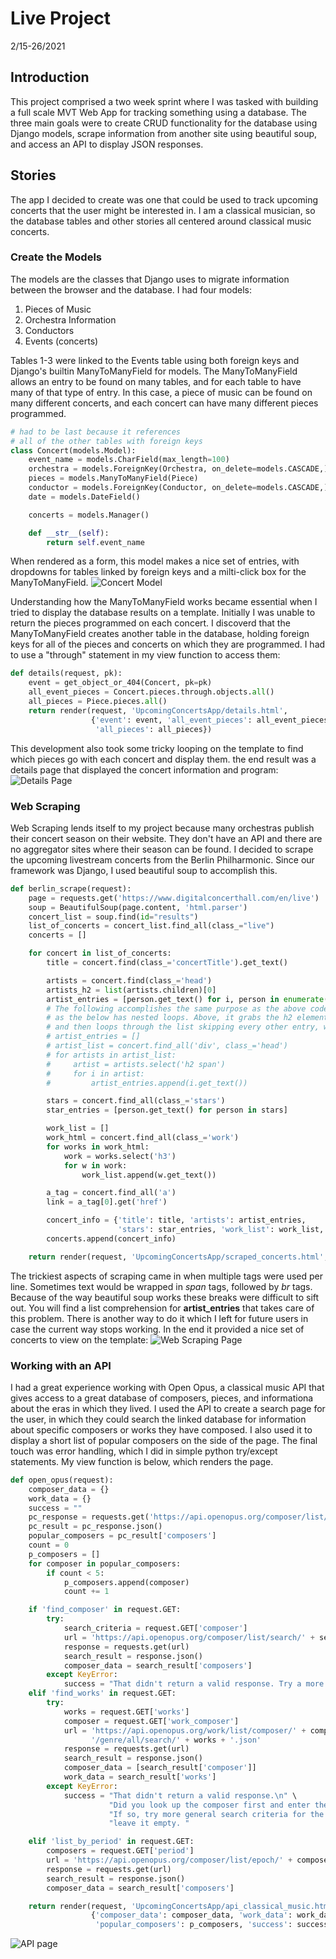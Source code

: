 # Live Project 
2/15-26/2021
## Introduction
This project comprised a two week sprint where I was tasked with building a full scale MVT Web App for tracking something using a database. The three main goals were to create CRUD functionality for the database using Django models, scrape information from another site using beautiful soup, and access an API to display JSON responses.
## Stories
The app I decided to create was one that could be used to track upcoming concerts that the user might be interested in. I am a classical musician, so the database tables and other stories all centered around classical music concerts. 
### Create the Models
The models are the classes that Django uses to migrate information between the browser and the database. I had four models: 
1. Pieces of Music
2. Orchestra Information
3. Conductors
4. Events (concerts)

Tables 1-3 were linked to the Events table using both foreign keys and Django's builtin ManyToManyField for models. The ManyToManyField allows an entry to be found on many tables, and for each table to have many of that type of entry. In this case, a piece of music can be found on many different concerts, and each concert can have many different pieces programmed. 
```python
# had to be last because it references 
# all of the other tables with foreign keys
class Concert(models.Model): 
    event_name = models.CharField(max_length=100)
    orchestra = models.ForeignKey(Orchestra, on_delete=models.CASCADE,)
    pieces = models.ManyToManyField(Piece)
    conductor = models.ForeignKey(Conductor, on_delete=models.CASCADE,)
    date = models.DateField()

    concerts = models.Manager()

    def __str__(self):
        return self.event_name
```
When rendered as a form, this model makes a nice set of entries, with dropdowns for tables linked by foreign keys and a milti-click box for the ManyToManyField. 
![Concert Model](/img/add_event_snip.jpg)

Understanding how the ManyToManyField works became essential when I tried to display the database results on a template. Initially I was unable to return the pieces programmed on each concert. I discoverd that the ManyToManyField creates another table in the database, holding foreign keys for all of the pieces and concerts on which they are programmed. I had to use a "through" statement in my view function to access them:
```python
def details(request, pk):
    event = get_object_or_404(Concert, pk=pk)
    all_event_pieces = Concert.pieces.through.objects.all()
    all_pieces = Piece.pieces.all()
    return render(request, 'UpcomingConcertsApp/details.html',
                  {'event': event, 'all_event_pieces': all_event_pieces,
                   'all_pieces': all_pieces})
```
This development also took some tricky looping on the template to find which pieces go with each concert and display them. the end result was a details page that displayed the concert information and program: 
![Details Page](/img/details.jpg)

### Web Scraping
Web Scraping lends itself to my project because many orchestras publish their concert season on their website. They don't have an API and there are no aggregator sites where their season can be found. I decided to scrape the upcoming livestream concerts from the Berlin Philharmonic. Since our framework was Django, I used beautiful soup to accomplish this. 
```python
def berlin_scrape(request):
    page = requests.get('https://www.digitalconcerthall.com/en/live')
    soup = BeautifulSoup(page.content, 'html.parser')
    concert_list = soup.find(id="results")
    list_of_concerts = concert_list.find_all(class_="live")
    concerts = []

    for concert in list_of_concerts:
        title = concert.find(class_='concertTitle').get_text()

        artists = concert.find(class_='head')
        artists_h2 = list(artists.children)[0]
        artist_entries = [person.get_text() for i, person in enumerate(artists_h2) if i % 2 == 0]
        # The following accomplishes the same purpose as the above code. Neither is perfect,
        # as the below has nested loops. Above, it grabs the h2 element below the class called "head"
        # and then loops through the list skipping every other entry, which happens to be a <br> tag.
        # artist_entries = []
        # artist_list = concert.find_all('div', class_='head')
        # for artists in artist_list:
        #     artist = artists.select('h2 span')
        #     for i in artist:
        #         artist_entries.append(i.get_text())

        stars = concert.find_all(class_='stars')
        star_entries = [person.get_text() for person in stars]

        work_list = []
        work_html = concert.find_all(class_='work')
        for works in work_html:
            work = works.select('h3')
            for w in work:
                work_list.append(w.get_text())

        a_tag = concert.find_all('a')
        link = a_tag[0].get('href')

        concert_info = {'title': title, 'artists': artist_entries,
                        'stars': star_entries, 'work_list': work_list, 'link': link}
        concerts.append(concert_info)

    return render(request, 'UpcomingConcertsApp/scraped_concerts.html', {'concerts': concerts})
```

The trickiest aspects of scraping came in when multiple tags were used per line. Sometimes text would be wrapped in *span* tags, followed by *br* tags. Because of the way beautiful soup works these breaks were difficult to sift out. You will find a list comprehension for **artist_entries** that takes care of this problem. There is another way to do it which I left for future users in case the current way stops working. In the end it provided a nice set of concerts to view on the template:
![Web Scraping Page](/img/scraped_concerts.jpg)

### Working with an API
I had a great experience working with Open Opus, a classical music API that gives access to a great database of composers, pieces, and informationa about the eras in which they lived. I used the API to create a search page for the user, in which they could search the linked database for information about specific composers or works they have composed. I also used it to display a short list of popular composers on the side of the page. The final touch was error handling, which I did in simple python try/except statements. My view function is below, which renders the page. 
```python
def open_opus(request):
    composer_data = {}
    work_data = {}
    success = ""
    pc_response = requests.get('https://api.openopus.org/composer/list/pop.json')
    pc_result = pc_response.json()
    popular_composers = pc_result['composers']
    count = 0
    p_composers = []
    for composer in popular_composers:
        if count < 5:
            p_composers.append(composer)
            count += 1

    if 'find_composer' in request.GET:
        try:
            search_criteria = request.GET['composer']
            url = 'https://api.openopus.org/composer/list/search/' + search_criteria + '.json'
            response = requests.get(url)
            search_result = response.json()
            composer_data = search_result['composers']
        except KeyError:
            success = "That didn't return a valid response. Try a more general search"
    elif 'find_works' in request.GET:
        try:
            works = request.GET['works']
            composer = request.GET['work_composer']
            url = 'https://api.openopus.org/work/list/composer/' + composer + \
                  '/genre/all/search/' + works + '.json'
            response = requests.get(url)
            search_result = response.json()
            composer_data = [search_result['composer']]
            work_data = search_result['works']
        except KeyError:
            success = "That didn't return a valid response.\n" \
                      "Did you look up the composer first and enter their id?\n" \
                      "If so, try more general search criteria for the works, or " \
                      "leave it empty. "

    elif 'list_by_period' in request.GET:
        composers = request.GET['period']
        url = 'https://api.openopus.org/composer/list/epoch/' + composers + '.json'
        response = requests.get(url)
        search_result = response.json()
        composer_data = search_result['composers']

    return render(request, 'UpcomingConcertsApp/api_classical_music.html',
                  {'composer_data': composer_data, 'work_data': work_data,
                   'popular_composers': p_composers, 'success': success})
```
![API page](/img/api_json.jpg)